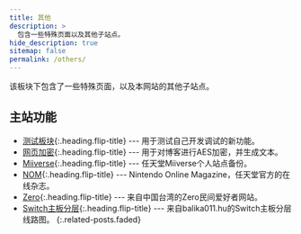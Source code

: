 ```yaml
---
title: 其他
description: >
  包含一些特殊页面以及其他子站点。
hide_description: true
sitemap: false
permalink: /others/
---
```


该板块下包含了一些特殊页面，以及本网站的其他子站点。

## 主站功能
* [测试板块]{:.heading.flip-title} --- 用于测试自己开发调试的新功能。
* [网页加密]{:.heading.flip-title} --- 用于对博客进行AES加密，并生成文本。
* [Miiverse]{:.heading.flip-title} --- 任天堂Miiverse个人站点备份。
* [NOM]{:.heading.flip-title} --- Nintendo Online Magazine，任天堂官方的在线杂志。
* [Zero]{:.heading.flip-title} --- 来自中国台湾的Zero民间爱好者网站。
* [Switch主板分层]{:.heading.flip-title} --- 来自balika011.hu的Switch主板分层线路图。
{:.related-posts.faded}

[测试板块]: ./docs/
[网页加密]: ./md2html/doEncrypt
[Miiverse]: ./Miiverse/index.html
[NOM]: ./mon/backnumber/index.html
[Zero]: ./zero/zero.html
[Switch主板分层]: ./Board/index.html